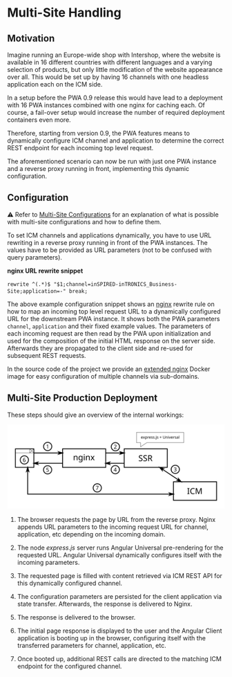 <!--
kb_concepts
kb_pwa
kb_everyone
kb_sync_latest_only
-->

# Multi-Site Handling

## Motivation

Imagine running an Europe-wide shop with Intershop, where the website is available in 16 different countries with different languages and a varying selection of products, but only little modification of the website appearance over all.
This would be set up by having 16 channels with one headless application each on the ICM side.

In a setup before the PWA 0.9 release this would have lead to a deployment with 16 PWA instances combined with one nginx for caching each.
Of course, a fail-over setup would increase the number of required deployment containers even more.

Therefore, starting from version 0.9, the PWA features means to dynamically configure ICM channel and application to determine the correct REST endpoint for each incoming top level request.

The aforementioned scenario can now be run with just one PWA instance and a reverse proxy running in front, implementing this dynamic configuration.

## Configuration

:warning: Refer to [Multi-Site Configurations](../guides/multi-site-configurations.md) for an explanation of what is possible with multi-site configurations and how to define them.

To set ICM channels and applications dynamically, you have to use URL rewriting in a reverse proxy running in front of the PWA instances.
The values have to be provided as URL parameters (not to be confused with query parameters).

**nginx URL rewrite snippet**

```text
rewrite ^(.*)$ "$1;channel=inSPIRED-inTRONICS_Business-Site;application=-" break;
```

The above example configuration snippet shows an [nginx](https://en.wikipedia.org/wiki/Nginx) rewrite rule on how to map an incoming top level request URL to a dynamically configured URL for the downstream PWA instance.
It shows both the PWA parameters `channel`, `application` and their fixed example values.
The parameters of each incoming request are then read by the PWA upon initialization and used for the composition of the initial HTML response on the server side.
Afterwards they are propagated to the client side and re-used for subsequent REST requests.

In the source code of the project we provide an [extended nginx](./pwa-building-blocks.md#pwa---nginx) Docker image for easy configuration of multiple channels via sub-domains.

## Multi-Site Production Deployment

These steps should give an overview of the internal workings:

![Current Deployment](pwa-building-blocks-production-deployment.svg)

1. The browser requests the page by URL from the reverse proxy. Nginx appends URL parameters to the incoming request URL for channel, application, etc depending on the incoming domain.

2. The node _express.js_ server runs Angular Universal pre-rendering for the requested URL. Angular Universal dynamically configures itself with the incoming parameters.

3. The requested page is filled with content retrieved via ICM REST API for this dynamically configured channel.

4. The configuration parameters are persisted for the client application via state transfer. Afterwards, the response is delivered to Nginx.

5. The response is delivered to the browser.

6. The initial page response is displayed to the user and the Angular Client application is booting up in the browser, configuring itself with the transferred parameters for channel, application, etc.

7. Once booted up, additional REST calls are directed to the matching ICM endpoint for the configured channel.
